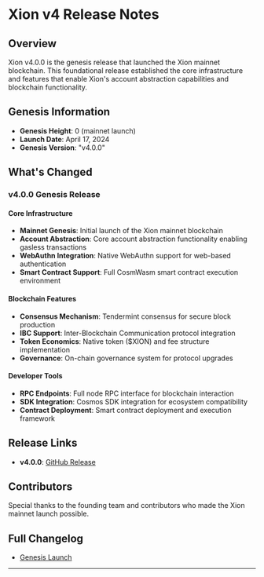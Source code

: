 # Xion v4 Release Notes

## Overview

Xion v4.0.0 is the genesis release that launched the Xion mainnet blockchain. This foundational release established the core infrastructure and features that enable Xion's account abstraction capabilities and blockchain functionality.

## Genesis Information

- **Genesis Height**: 0 (mainnet launch)
- **Launch Date**: April 17, 2024
- **Genesis Version**: "v4.0.0"

## What's Changed

### v4.0.0 Genesis Release

#### Core Infrastructure

- **Mainnet Genesis**: Initial launch of the Xion mainnet blockchain
- **Account Abstraction**: Core account abstraction functionality enabling gasless transactions
- **WebAuthn Integration**: Native WebAuthn support for web-based authentication
- **Smart Contract Support**: Full CosmWasm smart contract execution environment

#### Blockchain Features

- **Consensus Mechanism**: Tendermint consensus for secure block production
- **IBC Support**: Inter-Blockchain Communication protocol integration
- **Token Economics**: Native token ($XION) and fee structure implementation
- **Governance**: On-chain governance system for protocol upgrades

#### Developer Tools

- **RPC Endpoints**: Full node RPC interface for blockchain interaction
- **SDK Integration**: Cosmos SDK integration for ecosystem compatibility
- **Contract Deployment**: Smart contract deployment and execution framework

## Release Links

- **v4.0.0**: [GitHub Release](https://github.com/burnt-labs/xion/releases/tag/v4.0.0)

## Contributors

Special thanks to the founding team and contributors who made the Xion mainnet launch possible.

## Full Changelog

- [Genesis Launch](https://github.com/burnt-labs/xion/releases/tag/v4.0.0)

---
